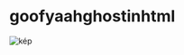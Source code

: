 # goofyaahghostinhtml

![kép](https://github.com/user-attachments/assets/665f170c-29fc-411c-b74f-8b4a8ef914ce)

